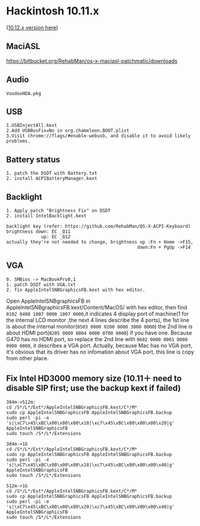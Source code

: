 
# Hackintosh 10.11.x
([10.12.x version here](https://github.com/hunterMG/DSDT-Lenovo-G470/tree/Sierra))
## MaciASL 
https://bitbucket.org/RehabMan/os-x-maciasl-patchmatic/downloads

## Audio
    VoodooHDA.pkg

## USB
    1.USBInjectAll.kext 
    2.Add USBBusFix=No in org.chameleon.BOOT.plist
    3.Visit chrome://flags/#enable-webusb, and disable it to avoid likely problems.

## Battery status
    1. patch the DSDT with Battery.txt
    2. install ACPIBatteryManager.kext

## Backlight
    1. Apply patch "Brightness Fix" on DSDT
    2. install IntelBacklight.kext

    backlight key (refer: https://github.com/RehabMan/OS-X-ACPI-Keyboard)
    brightness down: EC _Q11
                 up: EC _Q12
    actually they're not needed to change, brightness up :Fn + Home ->F15,
                                                     down:Fn + PgUp ->F14
## VGA
    0. SMBios -> MacBookPro8,1
    1. patch DSDT with VGA.txt
    2. fix AppleIntelSNBGraphicsFB.kext with hex editor.
Open AppleIntelSNBgraphicsFB in AppleIntelSNBgraphicsFB.kext/Content/MacOS/ with hex editor, then find  `0102 0400 1007 0000 1007 0000`,it indicates 4 display port of machine(1 for the internal LCD monitor ,the next 4 lines describe the 4 ports), the 1st line is about the internal monitor(`0503 0000 0200 0000 3000 0000`) the 2nd line is about HDMI port(`0205 0000 0004 0000 0700 0000`) if you have one. Because G470 has no HDMI port, so replace the 2nd line with `0602 0000 0001 0000 0900 0000`, it describes a VGA port. Actually, because Mac has no VGA port, it's obvious that its driver has no infomation about VGA port, this line is copy from other place.

## Fix Intel HD3000 memory size (10.11＋ need to disable SIP first; use the backup kext if failed)
```
384m->512m:
cd /S*/L*/Ext*/AppleIntelSNBGraphicsFB.kext/C*/M*
sudo cp AppleIntelSNBGraphicsFB AppleIntelSNBGraphicsFB.backup
sudo perl -pi -e 's|\xC7\x45\xBC\x00\x00\x00\x18|\xc7\x45\xBC\x00\x00\x00\x20|g' AppleIntelSNBGraphicsFB
sudo touch /S*/L*/Extensions
```
```
384m->1G
cd /S*/L*/Ext*/AppleIntelSNBGraphicsFB.kext/C*/M*
sudo cp AppleIntelSNBGraphicsFB AppleIntelSNBGraphicsFB.backup
sudo perl -pi -e 's|\xC7\x45\xBC\x00\x00\x00\x18|\xc7\x45\xBC\x00\x00\x00\x40|g' AppleIntelSNBGraphicsFB
sudo touch /S*/L*/Extensions
```
```
512m->1G
cd /S*/L*/Ext*/AppleIntelSNBGraphicsFB.kext/C*/M*
sudo cp AppleIntelSNBGraphicsFB AppleIntelSNBGraphicsFB.backup
sudo perl -pi -e 's|\xC7\x45\xBC\x00\x00\x00\x20|\xc7\x45\xBC\x00\x00\x00\x40|g' AppleIntelSNBGraphicsFB
sudo touch /S*/L*/Extensions
```